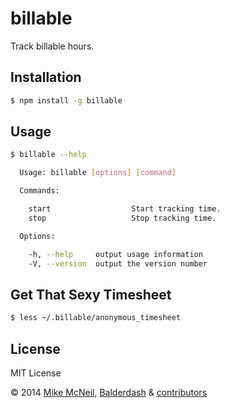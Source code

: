 billable
========

Track billable hours.


## Installation

```sh
$ npm install -g billable
```

## Usage

```sh
$ billable --help

  Usage: billable [options] [command]

  Commands:

    start                  Start tracking time.
    stop                   Stop tracking time.

  Options:

    -h, --help     output usage information
    -V, --version  output the version number
```



## Get That Sexy Timesheet

```sh
$ less ~/.billable/anonymous_timesheet
```


## License

MIT License

&copy; 2014 [Mike McNeil](http://michaelmcneil.com), [Balderdash](http://balderdash.co) & [contributors](https://github.com/balderdashy/billable/graphs/contributors)
